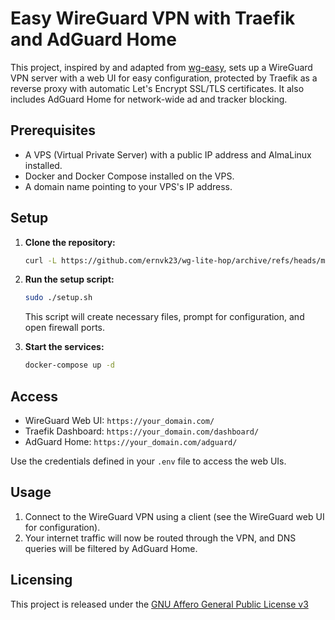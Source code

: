 # Easy WireGuard VPN with Traefik and AdGuard Home

This project, inspired by and adapted from [wg-easy](https://github.com/wg-easy/wg-easy), sets up a WireGuard VPN server with a web UI for easy configuration, protected by Traefik as a reverse proxy with automatic Let's Encrypt SSL/TLS certificates. It also includes AdGuard Home for network-wide ad and tracker blocking.



## Prerequisites

*   A VPS (Virtual Private Server) with a public IP address and AlmaLinux installed.
*   Docker and Docker Compose installed on the VPS.
*   A domain name pointing to your VPS's IP address.

## Setup

1.  **Clone the repository:**

    ```bash
    curl -L https://github.com/ernvk23/wg-lite-hop/archive/refs/heads/main.tar.gz | tar xz && cd wg-lite-hop-main
    ```
2.  **Run the setup script:**

    ```bash
    sudo ./setup.sh
    ```
    This script will create necessary files, prompt for configuration, and open firewall ports.

3.  **Start the services:**

    ```bash
    docker-compose up -d
    ```

## Access

*   WireGuard Web UI: `https://your_domain.com/`
*   Traefik Dashboard: `https://your_domain.com/dashboard/`
*   AdGuard Home: `https://your_domain.com/adguard/`

Use the credentials defined in your `.env` file to access the web UIs.

## Usage

1.  Connect to the WireGuard VPN using a client (see the WireGuard web UI for configuration).
2.  Your internet traffic will now be routed through the VPN, and DNS queries will be filtered by AdGuard Home.


## Licensing

This project is released under the [GNU Affero General Public License v3](LICENSE)
